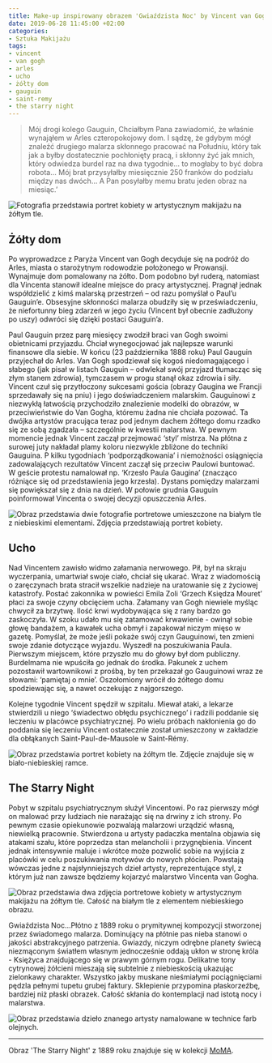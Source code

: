 ```yaml
---
title: Make-up inspirowany obrazem 'Gwiaździsta Noc' by Vincent van Gogh
date: 2019-06-28 11:45:00 +02:00
categories:
- Sztuka Makijażu
tags:
- vincent
- van gogh
- arles
- ucho
- żółty dom
- gauguin
- saint-remy
- the starry night
---
```


>
> Mój drogi kolego Gauguin,
Chciałbym Pana zawiadomić, że właśnie wynająłem w Arles czteropokojowy dom. I sądzę, że gdybym mógł znaleźć drugiego malarza skłonnego pracować na Południu, który tak jak a byłby dostatecznie pochłonięty pracą, i skłonny żyć jak mnich, który odwiedza burdel raz na dwa tygodnie… to mogłaby to być dobra robota… Mój brat przysyłałby miesięcznie 250 franków do podziału między nas dwóch… A Pan posyłałby memu bratu jeden obraz na miesiąc.’

![Fotografia przedstawia portret kobiety w artystycznym makijażu na żółtym tle.](https://assets2.ello.co/uploads/asset/attachment/9791708/ello-optimized-172f246b.jpg)

## Żółty dom

Po wyprowadzce z Paryża Vincent van Gogh decyduje się na podróż do Arles, miasta o starożytnym rodowodzie położonego w Prowansji. Wynajmuje dom pomalowany na żółto. Dom podobno był ruderą, natomiast dla Vincenta stanowił idealne miejsce do pracy artystycznej. Pragnął jednak współdzielić z kimś malarską przestrzeń – od razu pomyślał o Paul’u Gauguin’e. Obsesyjne skłonności malarza obudziły się w przeświadczeniu, że niefortunny bieg zdarzeń w jego życiu (Vincent był obecnie zadłużony po uszy) odwróci się dzięki postaci Gauguin’a. 

Paul Gauguin przez parę miesięcy zwodził braci van Gogh swoimi obietnicami przyjazdu. Chciał wynegocjować jak najlepsze warunki finansowe dla siebie. 
W końcu (23 października 1888 roku) Paul Gauguin przyjechał do Arles. Van Gogh spodziewał się kogoś niedomagającego i słabego (jak pisał w listach Gauguin – odwlekał swój przyjazd tłumacząc się złym stanem zdrowia), tymczasem w progu stanął okaz zdrowia i siły. 
Vincent czuł się przytłoczony sukcesami gościa (obrazy Gaugina we Francji sprzedawały się na pniu) i jego doświadczeniem malarskim. Gauguinowi z niezwykłą łatwością przychodziło znalezienie modelki do obrazów, w przeciwieństwie do Van Gogha, któremu żadna nie chciała pozować. Ta dwójka artystów pracująca teraz pod jednym dachem żółtego domu rzadko się ze sobą zgadzała – szczególnie w kwestii malarstwa. W pewnym momencie jednak Vincent zaczął przejmować ‘styl’ mistrza. Na płótna z surowej juty nakładał plamy koloru niezwykle zbliżone do techniki Gauguina. P kilku tygodniach ‘podporządkowania’ i niemożności osiągnięcia zadowalających rezultatów Vincent zaczął się przeciw Paulowi buntować. W geście protestu namalował np. ‘Krzesło Paula Gaugina’ (znacząco różniące się od przedstawienia jego krzesła). Dystans pomiędzy malarzami się powiększał się z dnia na dzień. W połowie grudnia Gauguin poinformował Vincenta o swojej decyzji opuszczenia Arles. 

![Obraz przedstawia dwie fotografie portretowe umieszczone na białym tle z niebieskimi elementami. Zdjęcia przedstawiają portret kobiety.](https://assets2.ello.co/uploads/asset/attachment/9791710/ello-optimized-6118efd9.jpg)

## Ucho

Nad Vincentem zawisło widmo załamania nerwowego. Pił, był na skraju wyczerpania, umartwiał swoje ciało, chciał się ukarać. Wraz z wiadomością o zaręczynach brata stracił wszelkie nadzieje na uratowanie się z życiowej katastrofy. Postać zakonnika w powieści Emila Zoli ‘Grzech Księdza Mouret’ płaci za swoje czyny obcięciem ucha. Załamany van Gogh niewiele myśląc chwycił za brzytwę. Ilość krwi wydobywająca się z rany bardzo go zaskoczyła. W szoku udało mu się zatamować krwawienie - owinął sobie głowę bandażem, a kawałek ucha obmył i zapakował niczym mięso w gazetę. Pomyślał, że może jeśli pokaże swój czyn Gauguinowi, ten zmieni swoje zdanie dotyczące wyjazdu. Wyszedł na poszukiwania Paula. Pierwszym miejscem, które przyszło mu do głowy był dom publiczny. Burdelmama nie wpuściła go jednak do środka. Pakunek z uchem pozostawił wartownikowi z prośbą, by ten przekazał go Gauguinowi wraz ze słowami: ‘pamiętaj o mnie’. Oszołomiony wrócił do żółtego domu spodziewając się, a nawet oczekując z najgorszego. 

Kolejne tygodnie Vincent spędził w szpitalu. Miewał ataki, a lekarze stwierdzili u niego ‘świadectwo obłędu psychicznego’ i radzili poddanie się leczeniu w placówce psychiatrycznej. Po wielu próbach nakłonienia go do poddania się leczeniu Vincent ostatecznie został umieszczony  w zakładzie dla obłąkanych Saint-Paul-de-Mausole w Saint-Rémy.

![Obraz przedstawia portret kobiety na żółtym tle. Zdjęcie znajduje się w biało-niebieskiej ramce.](https://assets0.ello.co/uploads/asset/attachment/9791713/ello-optimized-45bf333c.jpg)

## The Starry Night

Pobyt w szpitalu psychiatrycznym służył Vincentowi. Po raz pierwszy mógł on malować przy ludziach nie narażając się na drwiny z ich strony. Po pewnym czasie opiekunowie pozwalają malarzowi urządzić własną, niewielką pracownie. Stwierdzona u artysty padaczka mentalna objawia się atakami szału, które poprzedza stan melancholii i przygnębienia. Vincent jednak intensywnie maluje i wkrótce może pozwolić sobie na wyjścia z placówki w celu poszukiwania motywów do nowych płócien. Powstają wówczas jedne z najsłynniejszych dzieł artysty, reprezentujące styl, z którym już nan zawsze będziemy kojarzyć malarstwo Vincenta van Gogha.

![Obraz przedstawia dwa zdjęcia portretowe kobiety w artystycznym makijażu na żółtym tle. Całość na białym tle z elementem niebieskiego obrazu.](https://assets1.ello.co/uploads/asset/attachment/9792201/ello-optimized-c52a34c1.jpg)

Gwiaździsta Noc...Płótno z 1889 roku o prymitywnej kompozycji stworzonej przez świadomego malarza. Dominujący na płótnie pas nieba stanowi o jakości abstrakcyjnego patrzenia. Gwiazdy, niczym odrębne planety świecą niezmąconym światłem własnym jednocześnie oddają ukłon w stronę króla - Księżyca znajdującego się w prawym górnym rogu. Delikatne tony cytrynowej żółcieni mieszają się subtelnie z niebieskością ukazując zielonkawy charakter. Wszystko jakby muskane nieśmiałymi pociągnięciami pędzla pełnymi tupetu grubej faktury. Sklepienie przypomina płaskorzeźbę, bardziej niż płaski obrazek. Całość skłania do kontemplacji nad istotą nocy i malarstwa.

![Obraz przedstawia dzieło znanego artysty namalowane w technice farb olejnych.](https://assets2.ello.co/uploads/asset/attachment/9792203/ello-optimized-25d0ceb1.jpg)


---------------

Obraz 'The Starry Night' z 1889 roku znajduje się w kolekcji [MoMA](https://artsandculture.google.com/asset/the-starry-night/bgEuwDxel93-Pg?hl=pl).

